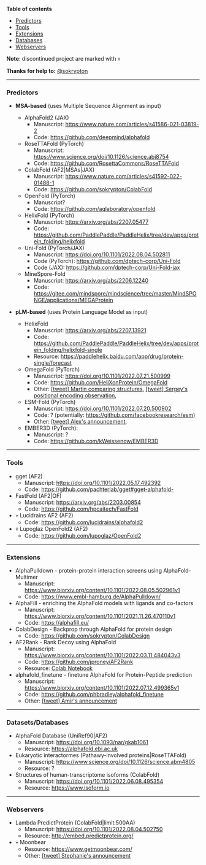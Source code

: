 **Table of contents**
* [Predictors](#Predictors)
* [Tools](#Tools)
* [Extensions](#Extensions)
* [Databases](#Databases)
* [Webservers](#Webservers)


**Note**: discontinued project are marked with 💀

**Thanks for help to:** [@sokrypton](https://twitter.com/sokrypton)

----

<a name="Predictors"></a>
### Predictors
- **MSA-based** (uses Multiple Sequence Alignment as input)
  - AlphaFold2 (JAX)
    - Manuscript: https://www.nature.com/articles/s41586-021-03819-2
    - Code: https://github.com/deepmind/alphafold
  - RoseTTAFold (PyTorch)
    - Manuscript: https://www.science.org/doi/10.1126/science.abj8754
    - Code: https://github.com/RosettaCommons/RoseTTAFold
  - ColabFold (AF2|MSAs|JAX)
    - Manuscript: https://www.nature.com/articles/s41592-022-01488-1
    - Code: https://github.com/sokrypton/ColabFold
  - OpenFold (PyTorch)
    - Manuscript?
    - Code: https://github.com/aqlaboratory/openfold
  - HelixFold (PyTorch)
    - Manuscript: https://arxiv.org/abs/2207.05477
    - Code:  https://github.com/PaddlePaddle/PaddleHelix/tree/dev/apps/protein_folding/helixfold
  - Uni-Fold (PyTorch/JAX)
    - Manuscript: https://doi.org/10.1101/2022.08.04.502811
    - Code (PyTorch): https://github.com/dptech-corp/Uni-Fold
    - Code (JAX): https://github.com/dptech-corp/Uni-Fold-jax
  - MineSpore-Fold
    - Manuscript: https://arxiv.org/abs/2206.12240
    - Code: https://gitee.com/mindspore/mindscience/tree/master/MindSPONGE/applications/MEGAProtein

- **pLM-based** (uses Protein Language Model as input)
  - HelixFold
    - Manuscript: https://arxiv.org/abs/2207.13921
    - Code: https://github.com/PaddlePaddle/PaddleHelix/tree/dev/apps/protein_folding/helixfold-single
    - Resource: https://paddlehelix.baidu.com/app/drug/protein-single/forecast
  - OmegaFold (PyTorch)
    - Manuscript: https://doi.org/10.1101/2022.07.21.500999
    - Code: https://github.com/HeliXonProtein/OmegaFold
    - Other: [[tweet] Martin comparing structures](https://twitter.com/thesteinegger/status/1554881669718573062), [[tweet] Sergey's positional encoding observation](https://twitter.com/sokrypton/status/1555536325176168448), 
  - ESM-Fold (PyTorch)
    - Manuscript: https://doi.org/10.1101/2022.07.20.500902
    - Code: ? (potentially: https://github.com/facebookresearch/esm)
    - Other: [[tweet] Alex's announcement](https://twitter.com/alexrives/status/1550148755206414341), 
  - EMBER3D (PyTorch):
    - Manuscript: ?
    - Code: https://github.com/kWeissenow/EMBER3D

 ----
 
<a name="Tools"></a>
### Tools
  - gget (AF2)
    - Manuscript: https://doi.org/10.1101/2022.05.17.492392
    - Code: https://github.com/pachterlab/gget#gget-alphafold-
  - FastFold (AF2|OF)
    - Manuscript: https://arxiv.org/abs/2203.00854
    - Code: https://github.com/hpcaitech/FastFold
  - 💀 Lucidrains AF2 (AF2)
    - Code: https://github.com/lucidrains/alphafold2
  - 💀 Lupoglaz OpenFold2 (AF2)
    - Code: https://github.com/lupoglaz/OpenFold2


 ----
 
<a name="Extensions"></a>
### Extensions
  - AlphaPulldown - protein-protein interaction screens using AlphaFold-Multimer
    - Manuscript: https://www.biorxiv.org/content/10.1101/2022.08.05.502961v1
    - Code: https://www.embl-hamburg.de/AlphaPulldown/
  - AlphaFill - enriching the AlphaFold models with ligands and co-factors
    - Manuscript: https://www.biorxiv.org/content/10.1101/2021.11.26.470110v1
    - Code: https://alphafill.eu/
  - ColabDesign - Backprop through AlphaFold for protein design
    - Code: https://github.com/sokrypton/ColabDesign
  - AF2Rank - Rank Decoy using AlphaFold
    - Manuscript: https://www.biorxiv.org/content/10.1101/2022.03.11.484043v3
    - Code: https://github.com/jproney/AF2Rank
    - Resource: [Colab Notebook](https://colab.research.google.com/github/sokrypton/ColabDesign/blob/main/af/examples/AF2Rank.ipynb)
  - alphafold_finetune - finetune AlphaFold for Protein-Peptide prediction
    - Manuscript: https://www.biorxiv.org/content/10.1101/2022.07.12.499365v1
    - Code: https://github.com/phbradley/alphafold_finetune
    - Other: [[tweet] Amir's announcement](https://twitter.com/AMotmaen/status/1547435940011945984)
   
---- 

<a name="Databases"></a>
### Datasets/Databases
 - AlphaFold Database (UniRef90|AF2)
   - Manuscript: https://doi.org/10.1093/nar/gkab1061
   - Resource: https://alphafold.ebi.ac.uk
 - Eukaryotic interactormes (Pathawy-involved proteins|RoseTTAFold)
   - Manuscript: https://www.science.org/doi/10.1126/science.abm4805
   - Resource: ?
 - Structures of human-transcriptome isoforms (ColabFold)
   - Manuscript: https://doi.org/10.1101/2022.06.08.495354
   - Resource: https://www.isoform.io

 ----

<a name="Webservers"></a>
### Webservers
 - Lambda PredictProtein (ColabFold|limit:500AA)
   - Manuscript: https://doi.org/10.1101/2022.08.04.502750
   - Resource: http://embed.predictprotein.org/
- 💀 Moonbear
   - Resource: https://www.getmoonbear.com/
   - Other: [[tweet] Stephanie's announcement](https://twitter.com/stephanieszhang/status/1427773598199164937)

